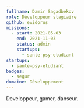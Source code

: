 ```yaml
---
fullname: Damir Sagadbekov
role: Développeur stagiaire
github: evidorus
missions:
  - start: 2021-05-03
    end: 2021-11-03
    status: admin
    startups:
      - sante-psy-etudiant
startups:
  - sante-psy-etudiant
badges:
  - segur
domaine: Développement
---
```

Developpeur, gamer, danseur.
